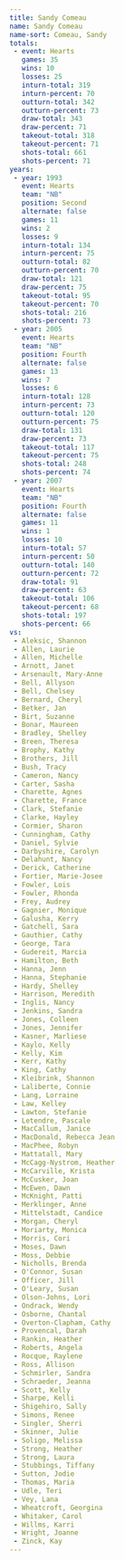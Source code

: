 ```yaml
---
title: Sandy Comeau
name: Sandy Comeau
name-sort: Comeau, Sandy
totals:
 - event: Hearts
   games: 35
   wins: 10
   losses: 25
   inturn-total: 319
   inturn-percent: 70
   outturn-total: 342
   outturn-percent: 73
   draw-total: 343
   draw-percent: 71
   takeout-total: 318
   takeout-percent: 71
   shots-total: 661
   shots-percent: 71
years:
 - year: 1993
   event: Hearts
   team: "NB"
   position: Second
   alternate: false
   games: 11
   wins: 2
   losses: 9
   inturn-total: 134
   inturn-percent: 75
   outturn-total: 82
   outturn-percent: 70
   draw-total: 121
   draw-percent: 75
   takeout-total: 95
   takeout-percent: 70
   shots-total: 216
   shots-percent: 73
 - year: 2005
   event: Hearts
   team: "NB"
   position: Fourth
   alternate: false
   games: 13
   wins: 7
   losses: 6
   inturn-total: 128
   inturn-percent: 73
   outturn-total: 120
   outturn-percent: 75
   draw-total: 131
   draw-percent: 73
   takeout-total: 117
   takeout-percent: 75
   shots-total: 248
   shots-percent: 74
 - year: 2007
   event: Hearts
   team: "NB"
   position: Fourth
   alternate: false
   games: 11
   wins: 1
   losses: 10
   inturn-total: 57
   inturn-percent: 50
   outturn-total: 140
   outturn-percent: 72
   draw-total: 91
   draw-percent: 63
   takeout-total: 106
   takeout-percent: 68
   shots-total: 197
   shots-percent: 66
vs:
 - Aleksic, Shannon
 - Allen, Laurie
 - Allen, Michelle
 - Arnott, Janet
 - Arsenault, Mary-Anne
 - Bell, Allyson
 - Bell, Chelsey
 - Bernard, Cheryl
 - Betker, Jan
 - Birt, Suzanne
 - Bonar, Maureen
 - Bradley, Shelley
 - Breen, Theresa
 - Brophy, Kathy
 - Brothers, Jill
 - Bush, Tracy
 - Cameron, Nancy
 - Carter, Sasha
 - Charette, Agnes
 - Charette, France
 - Clark, Stefanie
 - Clarke, Hayley
 - Cormier, Sharon
 - Cunningham, Cathy
 - Daniel, Sylvie
 - Darbyshire, Carolyn
 - Delahunt, Nancy
 - Derick, Catherine
 - Fortier, Marie-Josee
 - Fowler, Lois
 - Fowler, Rhonda
 - Frey, Audrey
 - Gagnier, Monique
 - Galusha, Kerry
 - Gatchell, Sara
 - Gauthier, Cathy
 - George, Tara
 - Gudereit, Marcia
 - Hamilton, Beth
 - Hanna, Jenn
 - Hanna, Stephanie
 - Hardy, Shelley
 - Harrison, Meredith
 - Inglis, Nancy
 - Jenkins, Sandra
 - Jones, Colleen
 - Jones, Jennifer
 - Kasner, Marliese
 - Kaylo, Kelly
 - Kelly, Kim
 - Kerr, Kathy
 - King, Cathy
 - Kleibrink, Shannon
 - Laliberte, Connie
 - Lang, Lorraine
 - Law, Kelley
 - Lawton, Stefanie
 - Letendre, Pascale
 - MacCallum, Janice
 - MacDonald, Rebecca Jean
 - MacPhee, Robyn
 - Mattatall, Mary
 - McCagg-Nystrom, Heather
 - McCarville, Krista
 - McCusker, Joan
 - McEwen, Dawn
 - McKnight, Patti
 - Merklinger, Anne
 - Mittelstadt, Candice
 - Morgan, Cheryl
 - Moriarty, Monica
 - Morris, Cori
 - Moses, Dawn
 - Moss, Debbie
 - Nicholls, Brenda
 - O'Connor, Susan
 - Officer, Jill
 - O'Leary, Susan
 - Olson-Johns, Lori
 - Ondrack, Wendy
 - Osborne, Chantal
 - Overton-Clapham, Cathy
 - Provencal, Darah
 - Rankin, Heather
 - Roberts, Angela
 - Rocque, Raylene
 - Ross, Allison
 - Schmirler, Sandra
 - Schraeder, Jeanna
 - Scott, Kelly
 - Sharpe, Kelli
 - Shigehiro, Sally
 - Simons, Renee
 - Singler, Sherri
 - Skinner, Julie
 - Soligo, Melissa
 - Strong, Heather
 - Strong, Laura
 - Stubbings, Tiffany
 - Sutton, Jodie
 - Thomas, Maria
 - Udle, Teri
 - Vey, Lana
 - Wheatcroft, Georgina
 - Whitaker, Carol
 - Willms, Karri
 - Wright, Joanne
 - Zinck, Kay
---
```

